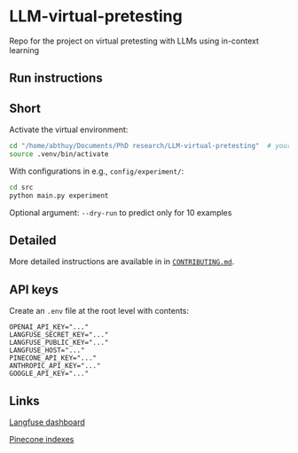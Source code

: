 # LLM-virtual-pretesting
Repo for the project on virtual pretesting with LLMs using in-context learning

## Run instructions

## Short

Activate the virtual environment:
```bash
cd "/home/abthuy/Documents/PhD research/LLM-virtual-pretesting"  # your own path
source .venv/bin/activate
```

With configurations in e.g., `config/experiment/`:
```bash
cd src
python main.py experiment
```
Optional argument: `--dry-run` to predict only for 10 examples

## Detailed
More detailed instructions are available in in [`CONTRIBUTING.md`](CONTRIBUTING.md).

## API keys
Create an `.env` file at the root level with contents:
```
OPENAI_API_KEY="..."
LANGFUSE_SECRET_KEY="..."
LANGFUSE_PUBLIC_KEY="..."
LANGFUSE_HOST="..."
PINECONE_API_KEY="..."
ANTHROPIC_API_KEY="..."
GOOGLE_API_KEY="..."
```

## Links

[Langfuse dashboard](https://cloud.langfuse.com/project/cm8n8clg300k7ad07l3pjqklk)

[Pinecone indexes](https://app.pinecone.io/organizations/-OMHNPCneLFsq5lU1w0X/projects/82bcf4da-9c8e-43ac-8c41-43e4fc58d8d3/indexes?sessionType=login)


